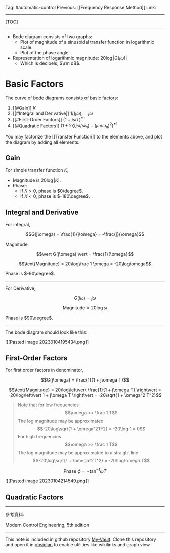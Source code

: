 Tag: #automatic-control 
Previous: [[Frequency Response Method]]
Link: 

---

[TOC]

---

- Bode diagram consists of two graphs:
	- Plot of magnitude of a sinusoidal transfer function in logarithmic scale.
	- Plot of the phase angle.
- Representation of logarithmic magnitude: $20\log\vert G(j\omega) \vert$
	- Which is decibels, $\rm dB$.

# Basic Factors

The curve of bode diagrams consists of basic factors:

1. [[#Gain]] $K$
2. [[#Integral and Derivative]] $1/(j\omega), \quad j\omega$
3. [[#First-Order Factors]] $(1 + j\omega T)^{\pm 1}$
4. [[#Quadratic Factors]] $(1 + 2\zeta(j\omega / \omega_n) + (j\omega/\omega_n)^2)^{\pm 1}$

You may factorize the [[Transfer Function]] to the elements above, and plot the diagram by adding all elements.

## Gain

For simple transfer function $K$,

- Magnitude is $20\log \vert K\vert$.
- Phase:
	- If $K>0$, phase is $0\degree$.
	- If $K < 0$, phase is $-180\degree$.

## Integral and Derivative

For integral,

$$G(j\omega) = \frac{1}{j\omega} = -\frac{j}{\omega}$$

Magnitude:

$$\vert G(j\omega) \vert = \frac{1}{\omega}$$

$$\text{Magnitude} = 20\log\frac 1 \omega = -20\log\omega$$

Phase is $-90\degree$.

---

For Derivative,

$$G(j\omega) = j\omega$$

$$\text{Magnitude} = 20\log\omega$$

Phase is $90\degree$.

---

The bode diagram should look like this:

![[Pasted image 20230104195434.png]]

## First-Order Factors

For first order factors in denominator,

$$G(j\omega) = \frac{1}{1 + j\omega T}$$

$$\text{Magnitude} = 20\log\left\vert \frac{1}{1 + j\omega T} \right\vert = -20\log\left\vert 1 + j\omega T \right\vert = -20\sqrt{1 + \omega^2 T^2}$$

> Note that for low frequencies
> $$\omega << \frac 1 T$$
> The log magnitude may be approximated
> $$-20\log\sqrt{1 + \omega^2T^2} = -20\log 1 = 0$$
> For high frequencies
> $$\omega >> \frac 1 T$$
> The log magnitude may be approximated to a straight line
> $$-20\log\sqrt{1 + \omega^2T^2} = -20\log\omega T$$

$$\text{Phase } \phi = -\tan^{-1}\omega T$$

![[Pasted image 20230104214549.png]]

## Quadratic Factors

---

參考資料:

Modern Control Engineering, 5th edition

---

This note is included in github repository [My-Vault](https://github.com/LittleD3092/My-Vault.git). Clone this repository and open it in [obsidian](https://obsidian.md/) to enable utilities like wikilinks and graph view.